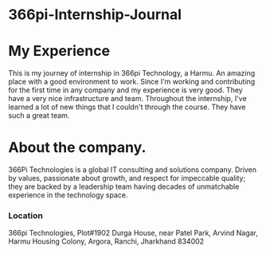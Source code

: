 # 366pi-Internship-Journal
<h1>My Experience</h1>
This is my journey of internship in 366pi Technology, a  Harmu.
An amazing place with a good environment to work. Since I'm working and contributing for the first time in any company and my experience is very good. They have a very nice infrastructure and team.
Throughout the internship, I've learned a lot of new things that I couldn't through the course. They have such a great team. 
<h1>About the company.</h1>
366Pi Technologies is a global IT consulting and solutions company. Driven by values, passionate about growth, and respect for impeccable quality; they are backed by a leadership team having decades of unmatchable experience in the technology space.

<h3>Location</h3>
366pi Technologies, Plot#1902 Durga House, near Patel Park, Arvind Nagar, Harmu Housing Colony, Argora, Ranchi, Jharkhand 834002

